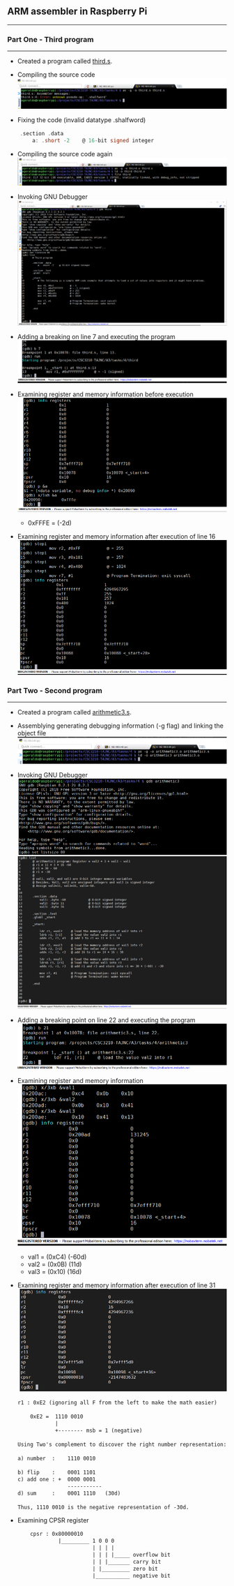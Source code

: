 ## **ARM assembler in Raspberry Pi**
___

### Part One - Third program
___

+ Created a program called [third.s](third.s).

+ Compiling the source code
    ![screenshot](resources/screenshots/screen1.png)

+ Fixing the code (invalid datatype .shalfword)
```c
    .section .data
        a: .short -2    @ 16-bit signed integer
```

+ Compiling the source code again
    ![screenshot](resources/screenshots/screen2.png)

+ Invoking GNU Debugger
    ![screenshot](resources/screenshots/screen3.png)

+ Adding a breaking on line 7 and executing the program
    ![screenshot](resources/screenshots/screen4.png)


+ Examining register and memory information before execution
    ![screenshot](resources/screenshots/screen5.png)

    + 0xFFFE = (-2d)

+ Examining register and memory information after execution of line 16
    ![screenshot](resources/screenshots/screen6.png)


### Part Two - Second program
___

+ Created a program called [arithmetic3.s](arithmetic3.s).

+ Assemblying generating debugging information (-g flag) and linking the object file
    ![screenshot](resources/screenshots/screen7.png)


+ Invoking GNU Debugger
    ![screenshot](resources/screenshots/screen8.png)
    ![screenshot](resources/screenshots/screen9.png)
    


+ Adding a breaking point on line 22 and executing the program
    ![screenshot](resources/screenshots/screen10.png)


+ Examining register and memory information
    ![screenshot](resources/screenshots/screen11.png)

    + val1 = (0xC4) (-60d)
    + val2 = (0x0B) (11d) 
    + val3 = (0x10) (16d)

+ Examining register and memory information after execution of line 31
    ![screenshot](resources/screenshots/screen12.png)

    ```
    r1 : 0xE2 (ignoring all F from the left to make the math easier)						  

        0xE2 =  1110 0010
                |
                +-------- msb = 1 (negative)

    Using Two's complement to discover the right number representation:
    
    a) number  :    1110 0010
    
    b) flip    :    0001 1101
    c) add one : +  0000 0001
                    -----------
    d) sum     :    0001 1110   (30d)
    
    Thus, 1110 0010 is the negative representation of -30d.
    ```
+ Examining CPSR register
    ```
        cpsr : 0x80000010
                 |_________ 1 0 0 0
                            | | | |
                            | | | |_____ overflow bit
                            | | |_______ carry bit
                            | |_________ zero bit
                            |___________ negative bit
    ```

    




